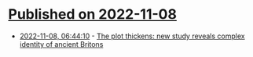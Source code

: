 # [Published on 2022-11-08](index.md)

* [2022-11-08, 06:44:10](https://news.ycombinator.com/item?id=33516528) - [The plot thickens: new study reveals complex identity of ancient Britons](https://www.theguardian.com/science/2022/nov/06/the-plot-thickens-new-study-reveals-complex-identity-of-ancient-britons)
